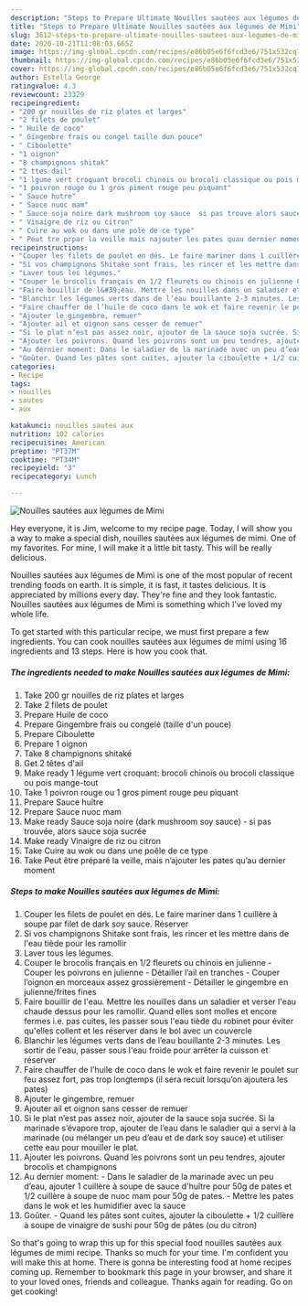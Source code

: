 ```yaml
---
description: "Steps to Prepare Ultimate Nouilles sautées aux légumes de Mimi"
title: "Steps to Prepare Ultimate Nouilles sautées aux légumes de Mimi"
slug: 3612-steps-to-prepare-ultimate-nouilles-sautees-aux-legumes-de-mimi
date: 2020-10-21T11:08:03.665Z
image: https://img-global.cpcdn.com/recipes/e86b05e6f6fcd3e6/751x532cq70/nouilles-sautees-aux-legumes-de-mimi-photo-principale-de-la-recette.jpg
thumbnail: https://img-global.cpcdn.com/recipes/e86b05e6f6fcd3e6/751x532cq70/nouilles-sautees-aux-legumes-de-mimi-photo-principale-de-la-recette.jpg
cover: https://img-global.cpcdn.com/recipes/e86b05e6f6fcd3e6/751x532cq70/nouilles-sautees-aux-legumes-de-mimi-photo-principale-de-la-recette.jpg
author: Estella George
ratingvalue: 4.3
reviewcount: 23329
recipeingredient:
- "200 gr nouilles de riz plates et larges"
- "2 filets de poulet"
- " Huile de coco"
- " Gingembre frais ou congel taille dun pouce"
- " Ciboulette"
- "1 oignon"
- "8 champignons shitak"
- "2 ttes dail"
- "1 lgume vert croquant brocoli chinois ou brocoli classique ou pois mangetout"
- "1 poivron rouge ou 1 gros piment rouge peu piquant"
- " Sauce hutre"
- " Sauce nuoc mam"
- " Sauce soja noire dark mushroom soy sauce  si pas trouve alors sauce soja sucre"
- " Vinaigre de riz ou citron"
- " Cuire au wok ou dans une pole de ce type"
- " Peut tre prpar la veille mais najouter les pates quau dernier moment"
recipeinstructions:
- "Couper les filets de poulet en dés. Le faire mariner dans 1 cuillère à soupe par filet de dark soy sauce. Réserver"
- "Si vos champignons Shitake sont frais, les rincer et les mettre dans de l&#39;eau tiède pour les ramollir"
- "Laver tous les légumes."
- "Couper le brocolis français en 1/2 fleurets ou chinois en julienne Couper les poivrons en julienne Détailler l’ail en tranches Couper l’oignon en morceaux assez grossièrement Détailler le gingembre en julienne/frites fines"
- "Faire bouillir de l&#39;eau. Mettre les nouilles dans un saladier et verser l&#39;eau chaude dessus pour les ramollir. Quand elles sont molles et encore fermes i.e. pas cuites, les passer sous l&#39;eau tiède du robinet pour éviter qu&#39;elles collent et les réserver dans le bol avec un couvercle"
- "Blanchir les légumes verts dans de l’eau bouillante 2-3 minutes. Les sortir de l&#39;eau, passer sous l&#39;eau froide pour arrêter la cuisson et réserver"
- "Faire chauffer de l’huile de coco dans le wok et faire revenir le poulet sur feu assez fort, pas trop longtemps (il sera recuit lorsqu’on ajoutera les pates)"
- "Ajouter le gingembre, remuer"
- "Ajouter ail et oignon sans cesser de remuer"
- "Si le plat n’est pas assez noir, ajouter de la sauce soja sucrée. Si la marinade s’évapore trop, ajouter de l’eau dans le saladier qui a servi à la marinade (ou mélanger un peu d’eau et de dark soy sauce) et utiliser cette eau pour mouiller le plat."
- "Ajouter les poivrons. Quand les poivrons sont un peu tendres, ajouter brocolis et champignons"
- "Au dernier moment: Dans le saladier de la marinade avec un peu d’eau, ajouter 1 cuillère à soupe de sauce d&#39;huître pour 50g de pates et 1/2 cuillère à soupe de nuoc mam pour 50g de pates. Mettre les pates dans le wok et les humidifier avec la sauce"
- "Goûter. Quand les pâtes sont cuites, ajouter la ciboulette + 1/2 cuillère à soupe de vinaigre de sushi pour 50g de pâtes (ou du citron)"
categories:
- Recipe
tags:
- nouilles
- sautes
- aux

katakunci: nouilles sautes aux 
nutrition: 102 calories
recipecuisine: American
preptime: "PT37M"
cooktime: "PT34M"
recipeyield: "3"
recipecategory: Lunch

---
```



![Nouilles sautées aux légumes de Mimi](https://img-global.cpcdn.com/recipes/e86b05e6f6fcd3e6/751x532cq70/nouilles-sautees-aux-legumes-de-mimi-photo-principale-de-la-recette.jpg)

Hey everyone, it is Jim, welcome to my recipe page. Today, I will show you a way to make a special dish, nouilles sautées aux légumes de mimi. One of my favorites. For mine, I will make it a little bit tasty. This will be really delicious.

Nouilles sautées aux légumes de Mimi is one of the most popular of recent trending foods on earth. It is simple, it is fast, it tastes delicious. It is appreciated by millions every day. They're fine and they look fantastic. Nouilles sautées aux légumes de Mimi is something which I've loved my whole life.




To get started with this particular recipe, we must first prepare a few ingredients. You can cook nouilles sautées aux légumes de mimi using 16 ingredients and 13 steps. Here is how you cook that.

<!--inarticleads1-->

##### The ingredients needed to make Nouilles sautées aux légumes de Mimi:

1. Take 200 gr nouilles de riz plates et larges
1. Take 2 filets de poulet
1. Prepare  Huile de coco
1. Prepare  Gingembre frais ou congelé (taille d&#39;un pouce)
1. Prepare  Ciboulette
1. Prepare 1 oignon
1. Take 8 champignons shitaké
1. Get 2 têtes d&#39;ail
1. Make ready 1 légume vert croquant: brocoli chinois ou brocoli classique ou pois mange-tout
1. Take 1 poivron rouge ou 1 gros piment rouge peu piquant
1. Prepare  Sauce huître
1. Prepare  Sauce nuoc mam
1. Make ready  Sauce soja noire (dark mushroom soy sauce) - si pas trouvée, alors sauce soja sucrée
1. Make ready  Vinaigre de riz ou citron
1. Take  Cuire au wok ou dans une poêle de ce type
1. Take  Peut être préparé la veille, mais n’ajouter les pates qu’au dernier moment




<!--inarticleads2-->

##### Steps to make Nouilles sautées aux légumes de Mimi:

1. Couper les filets de poulet en dés. Le faire mariner dans 1 cuillère à soupe par filet de dark soy sauce. Réserver
1. Si vos champignons Shitake sont frais, les rincer et les mettre dans de l&#39;eau tiède pour les ramollir
1. Laver tous les légumes.
1. Couper le brocolis français en 1/2 fleurets ou chinois en julienne - Couper les poivrons en julienne - Détailler l’ail en tranches - Couper l’oignon en morceaux assez grossièrement - Détailler le gingembre en julienne/frites fines
1. Faire bouillir de l&#39;eau. Mettre les nouilles dans un saladier et verser l&#39;eau chaude dessus pour les ramollir. Quand elles sont molles et encore fermes i.e. pas cuites, les passer sous l&#39;eau tiède du robinet pour éviter qu&#39;elles collent et les réserver dans le bol avec un couvercle
1. Blanchir les légumes verts dans de l’eau bouillante 2-3 minutes. Les sortir de l&#39;eau, passer sous l&#39;eau froide pour arrêter la cuisson et réserver
1. Faire chauffer de l’huile de coco dans le wok et faire revenir le poulet sur feu assez fort, pas trop longtemps (il sera recuit lorsqu’on ajoutera les pates)
1. Ajouter le gingembre, remuer
1. Ajouter ail et oignon sans cesser de remuer
1. Si le plat n’est pas assez noir, ajouter de la sauce soja sucrée. Si la marinade s’évapore trop, ajouter de l’eau dans le saladier qui a servi à la marinade (ou mélanger un peu d’eau et de dark soy sauce) et utiliser cette eau pour mouiller le plat.
1. Ajouter les poivrons. Quand les poivrons sont un peu tendres, ajouter brocolis et champignons
1. Au dernier moment: - Dans le saladier de la marinade avec un peu d’eau, ajouter 1 cuillère à soupe de sauce d&#39;huître pour 50g de pates et 1/2 cuillère à soupe de nuoc mam pour 50g de pates. - Mettre les pates dans le wok et les humidifier avec la sauce
1. Goûter. - Quand les pâtes sont cuites, ajouter la ciboulette + 1/2 cuillère à soupe de vinaigre de sushi pour 50g de pâtes (ou du citron)




So that's going to wrap this up for this special food nouilles sautées aux légumes de mimi recipe. Thanks so much for your time. I'm confident you will make this at home. There is gonna be interesting food at home recipes coming up. Remember to bookmark this page in your browser, and share it to your loved ones, friends and colleague. Thanks again for reading. Go on get cooking!
